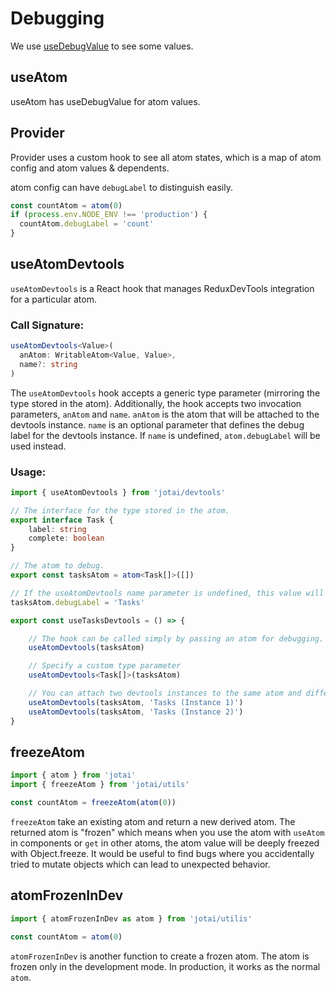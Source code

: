 # Debugging

We use [useDebugValue](https://reactjs.org/docs/hooks-reference.html#usedebugvalue) to see some values.

## useAtom

useAtom has useDebugValue for atom values.

## Provider

Provider uses a custom hook to see all atom states,
which is a map of atom config and atom values & dependents.

atom config can have `debugLabel` to distinguish easily.

```js
const countAtom = atom(0)
if (process.env.NODE_ENV !== 'production') {
  countAtom.debugLabel = 'count'
}
```

## useAtomDevtools

`useAtomDevtools` is a React hook that manages ReduxDevTools integration for a particular atom.


### Call Signature:

```typescript
useAtomDevtools<Value>(
  anAtom: WritableAtom<Value, Value>,
  name?: string
)
```

The `useAtomDevtools` hook accepts a generic type parameter (mirroring the type stored in the atom). Additionally, the hook accepts two invocation parameters, `anAtom` and `name`.
`anAtom` is the atom that will be attached to the devtools instance. `name` is an optional parameter that defines the debug label for the devtools instance. If `name` is undefined, `atom.debugLabel` will be used instead.

### Usage:

```typescript
import { useAtomDevtools } from 'jotai/devtools'

// The interface for the type stored in the atom.
export interface Task {
    label: string
    complete: boolean
}

// The atom to debug.
export const tasksAtom = atom<Task[]>([])

// If the useAtomDevtools name parameter is undefined, this value will be used instead.
tasksAtom.debugLabel = 'Tasks'

export const useTasksDevtools = () => {

    // The hook can be called simply by passing an atom for debugging.
    useAtomDevtools(tasksAtom)

    // Specify a custom type parameter
    useAtomDevtools<Task[]>(tasksAtom)

    // You can attach two devtools instances to the same atom and differentiate them with custom names.
    useAtomDevtools(tasksAtom, 'Tasks (Instance 1)')
    useAtomDevtools(tasksAtom, 'Tasks (Instance 2)')
}
```

## freezeAtom

```js
import { atom } from 'jotai'
import { freezeAtom } from 'jotai/utils'

const countAtom = freezeAtom(atom(0))
```

`freezeAtom` take an existing atom and return a new derived atom.
The returned atom is "frozen" which means when you use the atom
with `useAtom` in components or `get` in other atoms,
the atom value will be deeply freezed with Object.freeze.
It would be useful to find bugs where you accidentally tried
to mutate objects which can lead to unexpected behavior.

## atomFrozenInDev

```js
import { atomFrozenInDev as atom } from 'jotai/utilis'

const countAtom = atom(0)
```

`atomFrozenInDev` is another function to create a frozen atom.
The atom is frozen only in the development mode.
In production, it works as the normal `atom`.
